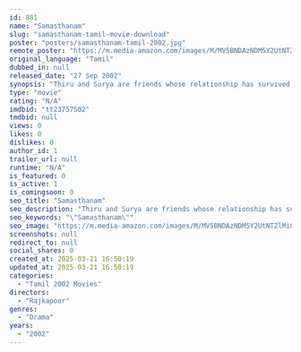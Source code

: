 ```yaml
---
id: 881
name: "Samasthanam"
slug: "samasthanam-tamil-movie-download"
poster: "posters/samasthanam-tamil-2002.jpg"
remote_poster: "https://m.media-amazon.com/images/M/MV5BNDAzNDM5Y2UtNTZlMi00OTY0LTkzYzItOWNmYWUzZGRiZjlkXkEyXkFqcGdeQXVyMTEzNzg0Mjkx._V1_SX300.jpg"
original_language: "Tamil"
dubbed_in: null
released_date: "27 Sep 2002"
synopsis: "Thiru and Surya are friends whose relationship has survived many hurdles. However, their bond is broken when a rift is caused due to their respective wives."
type: "movie"
rating: "N/A"
imdbid: "tt23757502"
tmdbid: null
views: 0
likes: 0
dislikes: 0
author_id: 1
trailer_url: null
runtime: "N/A"
is_featured: 0
is_active: 1
is_comingsoon: 0
seo_title: "Samasthanam"
seo_description: "Thiru and Surya are friends whose relationship has survived many hurdles. However, their bond is broken when a rift is caused due to their respective wives."
seo_keywords: "\"Samasthanam\""
seo_image: "https://m.media-amazon.com/images/M/MV5BNDAzNDM5Y2UtNTZlMi00OTY0LTkzYzItOWNmYWUzZGRiZjlkXkEyXkFqcGdeQXVyMTEzNzg0Mjkx._V1_SX300.jpg"
screenshots: null
redirect_to: null
social_shares: 0
created_at: 2025-03-21 16:50:19
updated_at: 2025-03-21 16:50:19
categories:
  - "Tamil 2002 Movies"
directors:
  - "Rajkapoor"
genres:
  - "Drama"
years:
  - "2002"
---
```

